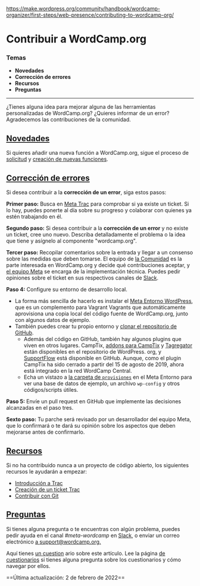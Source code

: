 https://make.wordpress.org/community/handbook/wordcamp-organizer/first-steps/web-presence/contributing-to-wordcamp-org/

# Contribuir a WordCamp.org

### Temas
- **Novedades**
- **Corrección de errores**
- **Recursos**
- **Preguntas**

---

¿Tienes alguna idea para mejorar alguna de las herramientas personalizadas de WordCamp.org? ¿Quieres informar de un error? Agradecemos las contribuciones de la comunidad.

## [Novedades](https://make.wordpress.org/community/handbook/wordcamp-organizer/first-steps/web-presence/contributing-to-wordcamp-org/#new-features)

Si quieres añadir una nueva función a WordCamp.org, sigue el proceso de [solicitud](https://make.wordpress.org/community/feature-requests-for-community-sites/) y [creación de nuevas funciones](https://make.wordpress.org/community/feature-requests-for-community-sites/design-implementation-process/).

## [Corrección de errores](https://make.wordpress.org/community/handbook/wordcamp-organizer/first-steps/web-presence/contributing-to-wordcamp-org/#bug-fixes)

Si desea contribuir a la **corrección de un error**, siga estos pasos:

**Primer paso:** Busca en [Meta Trac](https://meta.trac.wordpress.org) para comprobar si ya existe un ticket. Si lo hay, puedes ponerte al día sobre su progreso y colaborar con quienes ya estén trabajando en él.

**Segundo paso:** Si desea contribuir a la **corrección de un error** y no existe un ticket, cree uno nuevo. Describa detalladamente el problema o la idea que tiene y asígnelo al componente "wordcamp.org".

**Tercer paso:** Recopilar comentarios sobre la entrada y llegar a un consenso sobre las medidas que deben tomarse. El equipo de [la Comunidad](https://make.wordpress.org/community) es la parte interesada en WordCamp.org y decide qué contribuciones aceptar, y [el equipo Meta](https://make.wordpress.org/meta) se encarga de la implementación técnica. Puedes pedir opiniones sobre el ticket en sus respectivos canales de [Slack](https://chat.wordpress.org).

**Paso 4:** Configure su entorno de desarrollo local.

- La forma más sencilla de hacerlo es instalar el [Meta Entorno WordPress](https://github.com/iandunn/wordpress-meta-environment), que es un complemento para Vagrant Vagrants que automáticamente aprovisiona una copia local del código fuente de WordCamp.org, junto con algunos datos de ejemplo.
- También puedes crear tu propio entorno y [clonar el repositorio de GitHub](https://github.com/WordPress/wordcamp.org/).
    - Además del código en GitHub, también hay algunos plugins que viven en otros lugares. CampTix, [addons para CampTix](https://wordpress.org/plugins/search.php?q=camptix) y [Tagregator](https://wordpress.org/plugins/tagregator/) están disponibles en el repositorio de WordPress. org, y [SupportFlow](https://github.com/SupportFlow/supportflow) está disponible en GitHub. Aunque, como el plugin CampTix ha sido cerrado a partir del 15 de agosto de 2019, ahora está integrado en la red WordCamp Central.
    - Echa un vistazo a [la carpeta de `provisiones`](https://github.com/WordPress/meta-environment/tree/master/wordcamp.test/provision) en el Meta Entorno para ver una base de datos de ejemplo, un archivo `wp-config` y otros códigos/scripts útiles.

**Paso 5:** Envíe un pull request en GitHub que implemente las decisiones alcanzadas en el paso tres.

**Sexto paso:** Tu parche será revisado por un desarrollador del equipo Meta, que lo confirmará o te dará su opinión sobre los aspectos que deben mejorarse antes de confirmarlo.

## [Recursos](https://make.wordpress.org/community/handbook/wordcamp-organizer/first-steps/web-presence/contributing-to-wordcamp-org/#resources)

Si no ha contribuido nunca a un proyecto de código abierto, los siguientes recursos le ayudarán a empezar:

- [Introducción a Trac](https://make.wordpress.org/core/handbook/trac/)
- [Creación de un ticket Trac](https://make.wordpress.org/core/handbook/working-with-trac/opening-a-ticket/)
- [Contribuir con Git](https://make.wordpress.org/meta/handbook/documentation/contributing-with-git/)

## [Preguntas](https://make.wordpress.org/community/handbook/wordcamp-organizer/first-steps/web-presence/contributing-to-wordcamp-org/#questions)

Si tienes alguna pregunta o te encuentras con algún problema, puedes pedir ayuda en el canal _#meta-wordcamp_ en [Slack](https://chat.wordpress.org), o enviar un correo electrónico [a support@wordcamp.org.](mailto:support@wordcamp.org)

Aquí tienes [un cuestion](https://wordpress.org/contributor-training/quiz/contributing-to-wordcamp-org-2/) ario sobre este artículo. Lee la página [de cuestionarios](https://make.wordpress.org/community/handbook/wordcamp-organizer/quizzes/) si tienes alguna pregunta sobre los cuestionarios y cómo navegar por ellos.

==Última actualización: 2 de febrero de 2022==